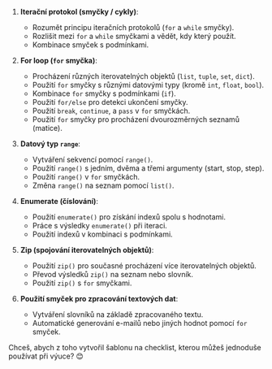 1. **Iterační protokol (smyčky / cykly)**:
   - Rozumět principu iteračních protokolů (`for` a `while` smyčky).
   - Rozlišit mezi `for` a `while` smyčkami a vědět, kdy který použít.
   - Kombinace smyček s podmínkami.

2. **For loop (`for` smyčka)**:
   - Procházení různých iterovatelných objektů (`list`, `tuple`, `set`, `dict`).
   - Použití `for` smyčky s různými datovými typy (kromě `int`, `float`, `bool`).
   - Kombinace `for` smyčky s podmínkami (`if`).
   - Použití `for/else` pro detekci ukončení smyčky.
   - Použití `break`, `continue`, a `pass` v `for` smyčkách.
   - Použití `for` smyčky pro procházení dvourozměrných seznamů (matice).

3. **Datový typ `range`**:
   - Vytváření sekvencí pomocí `range()`.
   - Použití `range()` s jedním, dvěma a třemi argumenty (start, stop, step).
   - Použití `range()` v `for` smyčkách.
   - Změna `range()` na seznam pomocí `list()`.

4. **Enumerate (číslování)**:
   - Použití `enumerate()` pro získání indexů spolu s hodnotami.
   - Práce s výsledky `enumerate()` při iteraci.
   - Použití indexů v kombinaci s podmínkami.

5. **Zip (spojování iterovatelných objektů)**:
   - Použití `zip()` pro současné procházení více iterovatelných objektů.
   - Převod výsledků `zip()` na seznam nebo slovník.
   - Použití `zip()` s `for` smyčkami.

6. **Použití smyček pro zpracování textových dat**:
   - Vytváření slovníků na základě zpracovaného textu.
   - Automatické generování e-mailů nebo jiných hodnot pomocí `for` smyček.

Chceš, abych z toho vytvořil šablonu na checklist, kterou můžeš jednoduše používat při výuce? 😊
